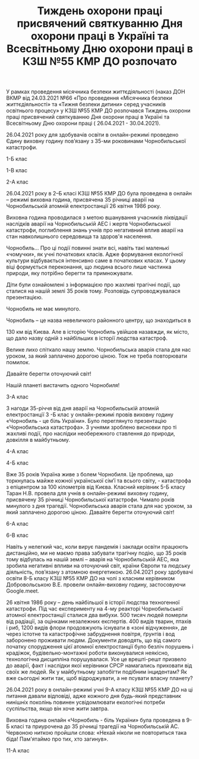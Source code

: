 ﻿---
title: Тиждень охорони праці присвячений святкуванню Дня охорони праці в Україні та Всесвітньому Дню охорони праці в КЗШ №55 КМР ДО розпочато
---

У рамках проведення місячника безпеки життєдіяльності (наказ ДОН ВКМР від 24.03.2021 №66 «Про проведення «Місячника безпеки життєдіяльності» та «Тижня безпеки дитини» серед учасників освітнього процесу» у КЗШ №55 КМР ДО  розпочався Тиждень охорони праці присвячений святкуванню Дня охорони праці в Україні та Всесвітньому Дню охорони праці ( 26.04.2021 - 30.04.2021).

26.04.2021 року для здобувачів освіти в онлайн-режимі проведено Єдину виховну годину пов’язану з 35-ми роковинами Чорнобильської катастрофи.

1-Б клас

<slideshow id="*1b"></slideshow>

1-В клас

<slideshow id="*1v"></slideshow>

2-А клас

<slideshow id="*2a"></slideshow>

26.04.2021 року в 2–Б класі КЗШ №55 КМР ДО була проведена в онлайн – режимі виховна година, присвячена 35 річниці аварії на Чорнобильській атомній електростанції 26 квітня 1986 року.

Виховна година проводилася з метою вшанування учасників ліквідації наслідків аварії на Чорнобильській АЕС і жертв Чорнобильської катастрофи, поглиблення знань учнів про негативний вплив аварії на стан навколишнього середовища та здоров'я населення.

Чорнобиль... Про ці події повинні знати всі, навіть такі маленькі «чомучки», як учні початкових класів. Адже  формування екологічної культури відбувається інтенсивно саме в початкових класах. У цьому віці формується переконання, що людина всього лише частинка природи, яку потрібно берегти та примножувати.

Діти були ознайомлені  з інформацією про жахливі трагічні події, що сталися на нашій землі 35 років тому. Розповідь супроводжувалася презентацією.

Чорнобиль не має минулого.

Чорнобиль – це назва невеличкого районного центру, що знаходиться в

130 км від Києва. Але в історію Чорнобиль увійшов назавжди, як місто, що дало назву одній з найбільших в історії людства катастроф.

Велике лихо спіткало нашу землю. Чорнобильська аварія стала для нас уроком, за який заплачено дорогою ціною. Тож не треба повторювати помилок. 

Давайте берегти оточуючий світ!

Нашій планеті вистачить одного Чорнобиля!

<slideshow id="*2b"></slideshow>

3-А клас

<slideshow id="*3a"></slideshow>

З нагоди 35-річчя від дня аварії на Чорнобильській атомній електростанції 3 -Б клас у онлайн-режимі провів виховну годину «Чорнобиль - це біль України». Було переглянуто презентацію «Чорнобильська катастрофа». З учнями зроблено висновки про ті жахливі події, про наслідки необережного ставлення до природи, довкілля в майбутньому.

<slideshow id="*3b"></slideshow>

4-А клас

<slideshow id="*4a"></slideshow>

4-Б клас

<slideshow id="*4b"></slideshow>

Вже 35 років Україна живе з болем Чорнобиля. Це проблема, що торкнулась майже кожної української сім’ї та всього світу, - катастрофа з епіцентром за 100 кілометрів від Києва.  Класний керівник 5-Б класу Таран Н.В. провела для учнів в онлайн-режимі виховну годину, присвячену 35 річниці Чорнобильської катастрофи. Чимало років минулого з дня трагедії. Чорнобильська аварія стала для нас уроком, за який заплачено дорогою ціною. Давайте берегти оточуючий світ!

<slideshow id="*5b"></slideshow>

6-А клас

<slideshow id="*6a"></slideshow>

6-В клас

<slideshow id="*6v"></slideshow>

Навіть у нелегкий час, коли вирує пандемія і заклади освіти працюють дистанційно, ми не маємо права забувати трагічну подію, що 35 років тому відбулась на нашій землі  – аварія на Чорнобильській АЕС, яка зробила негативні впливи на оточуючий світ, країни Європи та людську діяльність, пов’язану з атомною енергетикою. 26.04.2021 року здобувачі освіти 8-Б класу КЗШ №55 КМР ДО на чолі з класним керівником Добровольською В.Е. провели онлайн-виховну годину, застосовуючи Google.meet.

<slideshow id="*8b"></slideshow>

26 квітня 1986 року – день найбільшої в історії людства техногенної катастрофи. Під час експерименту на 4-му реакторі Чорнобильської атомної електростанції сталися два вибухи. 500 тисяч людей померли від радіації, за оцінками незалежних експертів. 400 видів тварин, птахів і риб, 1200 видів флори продовжують існувати в «зоні відчуження», де через істотне та катастрофічне забруднення повітря, ґрунтів і вод заборонено проживати людям. Документи доводять, що від самого початку спорудження цієї атомної електростанції було безліч порушень і крадіжок, будівельно-монтажні роботи виконувалися неякісно, технологічна дисципліна порушувалася. Усе це врешті-решт призвело до аварії, факт і наслідки якої керівники СРСР намагались приховати від своїх же людей. Як у майбутньому запобігти подібним інцидентам? Як вже сьогодні жити так, щоб відроджувати, а не псувати власну планету? 

26.04.2021 року в онлайн-режимі учні 9-А класу КЗШ №55 КМР ДО на ці питання давали відповіді, адже кожного дня будь-який представник нинішніх поколінь повинен усвідомлювати екологічні потреби суспільства, якщо він хоче жити завтра.

<slideshow id="*9a"></slideshow>

Виховна година онлайн «Чорнобиль - біль України» була проведена в 9-Б класі та приурочена до 35 річниці трагедії на Чорнобильській АС. Червоною ниткою пройшли слова: «Нехай ніколи не повториться така біда! Пам'ятаймо про тих, хто загинув».

<slideshow id="*9b"></slideshow>

11-А клас

<slideshow id="*11a"></slideshow>
